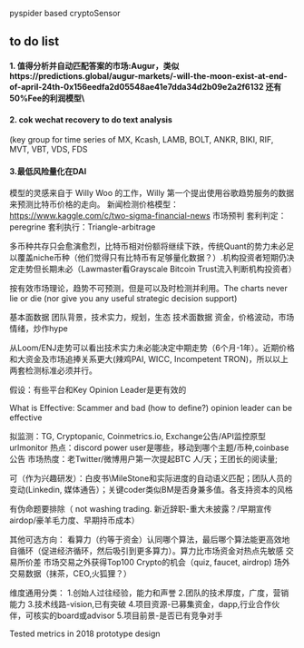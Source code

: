 pyspider based cryptoSensor

## to do list
#### 1. 值得分析并自动匹配答案的市场:Augur，类似https://predictions.global/augur-markets/-will-the-moon-exist-at-end-of-april-24th-0x156eedfa2d05548ae41e7dda34d2b09e2a2f6132 还有50%Fee的利润模型\
#### 2. cok wechat recovery to do text analysis 
(key group for time series of MX, Kcash, LAMB, BOLT, ANKR, BIKI, RIF, MVT, VBT, VDS, FDS
#### 3.最低风险量化在DAI

模型的灵感来自于 Willy Woo 的工作，Willy 第一个提出使用谷歌趋势服务的数据来预测比特币价格的走向。
新闻检测价格模型：https://www.kaggle.com/c/two-sigma-financial-news
市场预判
套利判定：peregrine
套利执行：Triangle-arbitrage



多币种共存只会愈演愈烈，比特币相对份额将继续下跌，传统Quant的势力未必足以覆盖niche币种（他们觉得只有比特币有足够量化数据？）.机构投资者短期仍决定走势但长期未必（Lawmaster看Grayscale Bitcoin Trust流入判断机构投资者）

按有效市场理论，趋势不可预测，但是可以及时检测并利用。The charts never lie or die (nor give you any useful strategic decision support) 






基本面数据
团队背景，技术实力，规划，生态
技术面数据
资金，价格波动，市场情绪，炒作hype


从Loom/ENJ走势可以看出技术实力未必能决定中期走势（6个月-1年）。近期价格和大资金及市场追捧关系更大(辣鸡PAI, WICC, Incompetent TRON)，所以以上两套检测标准必须并行。




假设：有些平台和Key Opinion Leader是更有效的

What is Effective: Scammer and bad (how to define?) opinion leader can be effective

拟监测：TG, Cryptopanic, Coinmetrics.io, Exchange公告/API监控原型urlmonitor
热点：discord power user是哪些，移动到哪个主题/币种,coinbase公告
市场热度：老Twitter/微博用户第一次提起BTC 人/天；王团长的阅读量;

可（作为兴趣研发）：白皮书\MileStone和实际进度的自动语义匹配；团队人员的变动(Linkedin, 媒体通告）；关键coder类似BM是否身兼多值。各支持资本的风格

有伪命题要排除（ not washing trading. 新近辞职-重大未披露？/早期宣传airdop/豪羊毛力度、早期持币成本）


其他可选方向：
看算力（约等于资金）认同哪个算法，最后哪个算法能更高效地自循环（促进经济循环，然后吸引到更多算力）。算力比市场资金对热点先敏感
交易所价差
市场交易之外获得Top100 Crypto的机会（quiz, faucet, airdrop)
场外交易数据（抹茶，CEO,火狐狸？）

维度通用分类：
1.创始人过往经验，能力和声誉
2.团队的技术厚度，广度，营销能力
3.技术线路-vision,已有突破
4.项目资源-已募集资金，dapp,行业合作伙伴，可核实的board或advisor
5.项目前景-是否已有竞争对手


Tested metrics in 2018 prototype design

